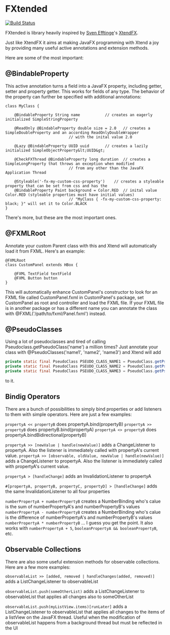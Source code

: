 # FXtended

[![Build Status](https://jenkins.bbmsoft.net/buildStatus/icon?job=fxtended)](https://jenkins.bbmsoft.net/job/fxtended)

FXtended is library heavily inspired by [Sven Efftinge](https://github.com/svenefftinge)'s [XtendFX](https://github.com/svenefftinge/xtendfx).

Just like XtendFX it aims at making JavaFX programming with Xtend a joy by providing many useful active annotations and extension methods.

Here are some of the most important:

## @BindableProperty

This active annotation turns a field into a JavaFX property, including getter, setter and property getter. This works for fields of any type. The behavior of the property can further be specified with additional annotations:

```xtend
class MyClass {

	@BindableProperty String name			// creates an eagerly initialized SimpleStringProperty
	
	@ReadOnly @BindableProperty double size	= 2.0	// creates a SimpleDoubleProperty and an according ReadOnlyDoubleWrapper
							// with the inital value 2.0

	@Lazy @BindableProperty UUID uuid		// creates a lazily initialized SimpleObjectProperty&lt;UUID&gt;

	@CheckFXThread @BindableProperty long duration	// creates a SimpleLongProperty that throws an exception when modified
							// from any other than the JavaFX Application Thread

	@Styleable('-fx-my-custom-css-property')	// creates a styleable property that can be set from css and has the
	@BindableProperty Paint background = Color.RED	// inital value Color.RED (styleable properties must have initial values)
							// "MyClass { -fx-my-custom-css-property: black; }" will set it to Color.BLACK
}

```
There's more, but these are the most important ones.

## @FXMLRoot

Annotate your custom Parent class with this and Xtend will automatically load it from FXML. Here's an example:

```xtend
@FXMLRoot
class CustomPanel extends HBox {

	@FXML TextField textField
	@FXML Button button
}

```
This will automatically enhance CustomPanel's constructor to look for an FXML file called CustomPanel.fxml in CustomPanel's package, set CustomPanel as root and controller and load the FXML file. If your FXML file is in another package or has a different name you can annotate the class with @FXML('/path/to/fxml/Panel.fxml') instead.

## @PseudoClasses

Using a lot of pseudoclasses and tired of calling Pseudoclass.getPseudoClass('name') a million times? Just annotate your class with @PseudoClasses('name1', 'name2', 'name3') and Xtend will add 

```java
private static final PseudoClass PSEUDO_CLASS_NAME1 = PseudoClass.getPseudoClass('name1');
private static final PseudoClass PSEUDO_CLASS_NAME2 = PseudoClass.getPseudoClass('name2');
private static final PseudoClass PSEUDO_CLASS_NAME3 = PseudoClass.getPseudoClass('name3');

```
to it.

## Bindig Operators

There are a bunch of possibilities to simply bind properties or add listeners to them with simple operators. Here are just a few examples:

```propertyA << propertyB``` does propertyA.bind(propertyB)
```propertyA >> propertyB``` does propertyB.bind(propertyA)
```propertyA <> propertyB``` does propertyA.bindBidirectional(propertyB)


```propertyA >> [newValue | handle(newValue)]``` adds a ChangeListener to propertyA. Also the listener is immediately called with propertyA's current value.
```propertyA >> [observable, oldValue, newValue | handle(newValue)]``` adds a ChangeListener to propertyA. Also the listener is immediately called with propertyA's current value.


```propertyA > [handleChange]``` adds an InvalidationListener to propertyA


```#[propertyA, propertyB, propertyC, propertyD] > [handleChange]``` adds the same InvalidationListener to all four properties


```numberPropertyA + numberPropertyB``` creates a NumberBinding who's calue is the sum of numberPropertyA's and numberPropertyB's values
```numberPropertyA - numberPropertyB``` creates a NumberBinding who's calue is the difference of numberPropertyA's and numberPropertyB's values
```numberPropertyA * numberPropertyB``` ... I guess you get the point. It also works with ```numberPropertyA + 5```, ```booleanPropertyA && booleanPropertyB```, etc.

## Observable Collections

There are also some useful extension methods for observable collections. Here are a few more examples:

```observableList >> [added, removed | handleChanges(added, removed)]``` adds a ListChangeListener to observableList


```observableList.push(someOtherList)``` adds a ListChangeListener to observableList that applies all changes also to someOtherList


```observableList.push(myListView.items)[runLater]``` adds a ListChangeListener to observableList that applies all changes to the items of a listView on the JavaFX thread. Useful when the modification of observableList happens from a background thread but must be reflected in the UI


